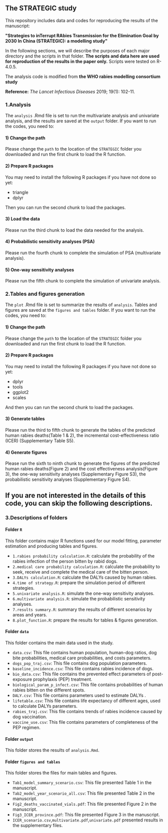 ## The STRATEGIC study

This repository includes data and codes for reproducing the results of the manuscript:

**"Strategies to inTerrupt RAbies Transmission for the Elimination Goal by 2030 In China (STRATEGIC): a modelling study"**

[Link]: https://github.com/pkuepi/STRATEGIC

In the following sections, we will describe the purposes of each major directory and the scripts in that folder. **The scripts and data here are used for reproduction of the results in the paper only.** Scripts were tested on R-4.0.5.

The analysis code is modified from **the WHO rabies modelling consortium study**     

[Link]: https://github.com/katiehampson1978/rabies_PEP_access   

**Reference:** *The Lancet Infectious Diseases* 2019; 19(1): 102-11.

### 1.Analysis
The `analysis` .Rmd file is set to run the multivariate analysis and univariate analysis, and the results are saved at the `output` folder. If you want to run the codes, you need to: 

#### 1) Change the path

Please change the `path` to the location of the `STRATEGIC` folder you downloaded and run the first chunk to load the R function.

#### 2) Prepare R packages

You may need to install the following R packages if you have not done so yet:

- triangle
- dplyr

Then you can run the second chunk to load the packages.

#### 3) Load the data

Please run the third chunk to load the data needed for the analysis.

#### 4) Probabilistic sensitivity analyses (PSA)

Please run the fourth chunk to complete the simulation of PSA (multivariate analysis).

#### 5) One-way sensitivity analyses 

Please run the fifth chunk to complete the simulation of univariate analysis.

### 2.Tables and figures generation
The `plot` .Rmd file is set to summarize the results of `analysis`. Tables and figures are saved at the `figures and tables` folder. If you want to run the codes, you need to: 

#### 1) Change the path

Please change the `path` to the location of the `STRATEGIC` folder you downloaded and run the first chunk to load the R function.

#### 2) Prepare R packages

You may need to install the following R packages if you have not done so yet:

- dplyr
- tools
- ggplot2
- scales

And then you can run the second chunk to load the packages.

#### 3) Generate tables 

Please run the third to fifth chunk to generate the tables of the predicted human rabies deaths(Table 1 & 2), the incremental cost-effectiveness ratio (ICER) (Supplementary Table S5).

#### 4) Generate figures

Please run the sixth to ninth chunk to generate the figures of the predicted human rabies deaths(Figure 2) and the cost effectiveness analysis(Figure 3), the one-way sensitivity analyses (Supplementary Figure S3), the probabilistic sensitivity analyses (Supplementary Figure S4).

## If you are not interested in the details of this code, you can skip the following descriptions.

### 3.Descriptions of folders

#### Folder `R`
This folder contains major R functions used for our model fitting, parameter estimation and producing tables and figures. 

- `1.rabies probability calculation.R`: calculate the probability of the rabies infection of the person bitten by rabid dogs.
- `2.medical care probability calculation.R`: calculate the probability to seek, receive and complete the medical care of the bitten person.
- `3.DALYs calculation.R`: calculate the DALYs caused by human rabies.
- `4.time of strategy.R`: prepare the simulation period of different strategies.
- `5.univariate analysis.R`: simulate the one-way sensitivity analyses.
- `6.multivariate analysis.R`: simulate the probabilistic sensitivity analyses.
- `7.results summary.R`: summary the results of different scenarios by areas and years.
- `8.plot_function.R`: prepare the results for tables & figures generation.

#### Folder `data`

This folder contains the main data used in the study. 

- `data.csv`: This file contains human population, human-dog ratios, dog bite probabilities, medical care probabilities, and costs parameters.  
- `dogs_pop_traj.csv`: This file contains dog population parameters. 
- `baseline_incidence.csv`: This file contains rabies incidence of dogs.  
- `bio_data.csv`: This file contains the prevented effect parameters of post-exposure prophylaxis (PEP) treatment.  
- `biological_param_p_infect.csv`: This file contains probabilities of human rabies bitten on the different spots.  
- `DALY.csv`: This file contains parameters used to estimate DALYs .   
- `lifetable.csv`: This file contains life expectancy of different ages, used to calculate DALYs parameters.
- `rabies_traj.csv`: This file contains trends of rabies incidence caused by dog vaccination.  
- `vaccine_use.csv`: This file contains parameters of completeness of the PEP regimen.  


#### Folder `output `

This folder stores the results of `analysis.Rmd`. 

#### Folder `figures and tables `

This folder stores the files for main tables and figures. 

- `Tab1_model_summary_scenario.csv`: This file presented Table 1 in the manuscript.  
- `Tab2_model_year_scenario_all.csv`: This file presented Table 2 in the manuscript. 
- `Fig2_deaths_vaccinated_vials.pdf`: This file presented Figure 2 in the manuscript.  
- `Fig3_ICER_province.pdf`: This file presented Figure 3 in the manuscript.  
- `ICER_scenario.csv`,`multivariate.pdf`,`univariate.pdf` presented results in the supplementary files.
